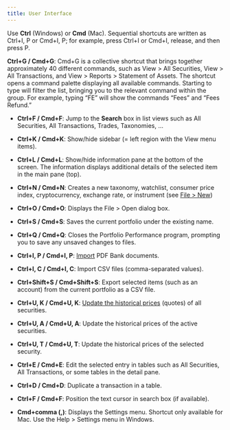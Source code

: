 ```yaml
---
title: User Interface
---
```



Use **Ctrl** (Windows) or **Cmd** (Mac). Sequential shortcuts are written as Ctrl+I, P or Cmd+I, P; for example, press Ctrl+I or Cmd+I, release, and then press P.

**Ctrl+G / Cmd+G**: Cmd+G is a collective shortcut that brings together approximately 40 different commands, such as View > All Securities, View > All Transactions, and View > Reports > Statement of Assets. The shortcut opens a command palette displaying all available commands. Starting to type will filter the list, bringing you to the relevant command within the group. For example, typing “FE” will show the commands “Fees” and “Fees Refund.”

 
- **Ctrl+F / Cmd+F**: Jump to the **Search** box in list views such as All Securities, All Transactions, Trades, Taxonomies, ...  
- **Ctrl+K / Cmd+K**: Show/hide sidebar (= left region with the View menu items).  
- **Ctrl+L / Cmd+L**: Show/hide information pane at the bottom of the screen. The information displays additional details of the selected item in the main pane (top).  

  
- **Ctrl+N / Cmd+N**: Creates a new taxonomy, watchlist, consumer price index, cryptocurrency, exchange rate, or instrument (see [File > New](../reference/file/new.md))
- **Ctrl+O / Cmd+O**: Displays the File > Open dialog box.   
- **Ctrl+S / Cmd+S**: Saves the current portfolio under the existing name.  
- **Ctrl+Q / Cmd+Q**: Closes the Portfolio Performance program, prompting you to save any unsaved changes to files.  
- **Ctrl+I, P / Cmd+I, P**: [Import](../reference/file/import/pdf-import.md) PDF Bank documents.  
- **Ctrl+I, C / Cmd+I, C**: Import CSV files (comma-separated values).  
- **Ctrl+Shift+S / Cmd+Shift+S**: Export selected items (such as an account) from the current portfolio as a CSV file.  


- **Ctrl+U, K / Cmd+U, K**: [Update the historical prices](../reference/online.md#update-quotes) (quotes) of all securities.  
- **Ctrl+U, A / Cmd+U, A**: Update the historical prices of the active securities.  
- **Ctrl+U, T / Cmd+U, T**: Update the historical prices of the selected security.  


- **Ctrl+E / Cmd+E**: Edit the selected entry in tables such as All Securities, All Transactions,  or some tables in the detail pane.
- **Ctrl+D / Cmd+D**: Duplicate a transaction in a table.
- **Ctrl+F / Cmd+F**: Position the text cursor in search box (if available).
- **Cmd+comma (,)**: Displays the Settings menu. Shortcut only available for Mac. Use the Help > Settings menu in Windows. 
